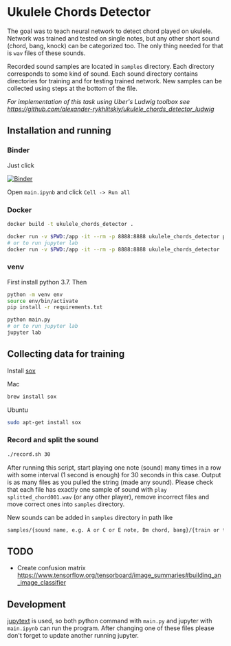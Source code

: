# Ukulele Chords Detector
The goal was to teach neural network to detect chord played on ukulele. Network was trained and tested on single notes, but any other short sound (chord, bang, knock) can be categorized too. The only thing needed for that is `wav` files of these sounds.

Recorded sound samples are located in `samples` directory. Each directory corresponds to some kind of sound. Each sound directory contains directories for training and for testing trained network. New samples can be collected using steps at the bottom of the file.

*For implementation of this task using Uber's Ludwig toolbox see https://github.com/alexander-rykhlitskiy/ukulele_chords_detector_ludwig*

## Installation and running
### Binder
Just click

[![Binder](https://mybinder.org/badge_logo.svg)](https://mybinder.org/v2/gh/alexander-rykhlitskiy/ukulele_chords_detector/master)

Open `main.ipynb` and click `Cell -> Run all`

### Docker
```bash
docker build -t ukulele_chords_detector .

docker run -v $PWD:/app -it --rm -p 8888:8888 ukulele_chords_detector python main.py
# or to run jupyter lab
docker run -v $PWD:/app -it --rm -p 8888:8888 ukulele_chords_detector
```

### venv
First install python 3.7. Then
```bash
python -m venv env
source env/bin/activate
pip install -r requirements.txt

python main.py
# or to run jupyter lab
jupyter lab
```
## Collecting data for training
Install [sox](http://sox.sourceforge.net/)

Mac
```bash
brew install sox
```

Ubuntu
```bash
sudo apt-get install sox
```

### Record and split the sound
```bash
./record.sh 30
```
 After running this script, start playing one note (sound) many times in a row with some interval (1 second is enough) for 30 seconds in this case. Output is as many files as you pulled the string (made any sound). Please check that each file has exactly one sample of sound with `play splitted_chord001.wav` (or any other player), remove incorrect files and move correct ones into `samples` directory.

 New sounds can be added in `samples` directory in path like
 ```bash
 samples/{sound name, e.g. A or C or E note, Dm chord, bang}/{train or test}/{anything (e.g. number of recording)}/*.wav
 ```

## TODO
* Create confusion matrix https://www.tensorflow.org/tensorboard/image_summaries#building_an_image_classifier

## Development
[jupytext](https://github.com/mwouts/jupytext) is used, so both python command with `main.py` and jupyter with `main.ipynb` can run the program. After changing one of these files please don't forget to update another running jupyter.
